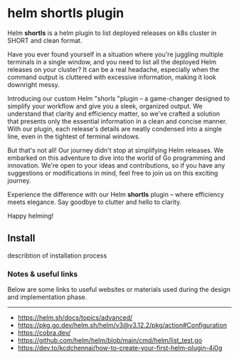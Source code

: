# helm shortls plugin
Helm **shortls** is a helm plugin to list deployed releases on k8s cluster in SHORT and clean format.

Have you ever found yourself in a situation where you're juggling multiple terminals in a single window, and you need to list all the deployed Helm releases on your cluster? It can be a real headache, especially when the command output is cluttered with excessive information, making it look downright messy.

Introducing our custom Helm "shorls "plugin – a game-changer designed to simplify your workflow and give you a sleek, organized output. We understand that clarity and efficiency matter, so we've crafted a solution that presents only the essential information in a clean and concise manner. With our plugin, each release's details are neatly condensed into a single line, even in the tightest of terminal windows.

But that's not all! Our journey didn't stop at simplifying Helm releases. We embarked on this adventure to dive into the world of Go programming and innovation. We're open to your ideas and contributions, so if you have any suggestions or modifications in mind, feel free to join us on this exciting journey.

Experience the difference with our Helm **shortls** plugin – where efficiency meets elegance. Say goodbye to clutter and hello to clarity.

Happy helming!

## Install

describtion of installation process

### Notes & useful links

Below are some links to useful websites or materials used during the design and implementation phase.

---
- https://helm.sh/docs/topics/advanced/
- https://pkg.go.dev/helm.sh/helm/v3@v3.12.2/pkg/action#Configuration
- https://cobra.dev/
- https://github.com/helm/helm/blob/main/cmd/helm/list_test.go
- https://dev.to/kcdchennai/how-to-create-your-first-helm-plugin-4i0g

